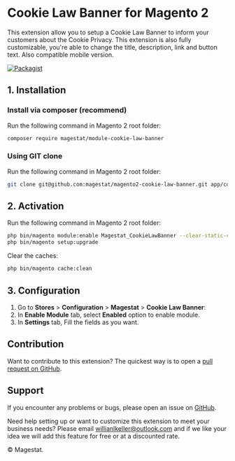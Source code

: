 Cookie Law Banner for Magento 2
=====================

This extension allow you to setup a Cookie Law Banner to inform your customers 
about the Cookie Privacy. This extension is also fully customizable, you're 
able to change the title, description, link and button text. Also compatible 
mobile version.

[![Packagist](https://img.shields.io/packagist/v/magestat/module-cookie-law-banner.svg)](https://packagist.org/packages/magestat/module-cookie-law-banner)

## 1. Installation

### Install via composer (recommend)

Run the following command in Magento 2 root folder:
```sh
composer require magestat/module-cookie-law-banner
```

### Using GIT clone

Run the following command in Magento 2 root folder:
```sh
git clone git@github.com:magestat/magento2-cookie-law-banner.git app/code/Magestat/CookieLawBanner
```

## 2. Activation

Run the following command in Magento 2 root folder:
```sh
php bin/magento module:enable Magestat_CookieLawBanner --clear-static-content
php bin/magento setup:upgrade
```

Clear the caches:
```sh
php bin/magento cache:clean
```

## 3. Configuration

1. Go to **Stores** > **Configuration** > **Magestat** > **Cookie Law Banner**:
2. In **Enable Module** tab, select **Enabled** option to enable module.
3. In **Settings** tab, Fill the fields as you want.

## Contribution

Want to contribute to this extension? The quickest way is to open a [pull request on GitHub](https://help.github.com/articles/using-pull-requests).

## Support

If you encounter any problems or bugs, please open an issue on [GitHub](https://github.com/magestat/magento2-cookie-law-banner/issues).

Need help setting up or want to customize this extension to meet your business needs? Please email willianlkeller@outlook.com and if we like your idea we will add this feature for free or at a discounted rate.

© Magestat.
